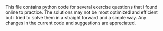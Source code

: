 This file contains python code for several exercise questions that i found online to practice.
The solutions may not be most optimized and efficient but i tried to solve them in a straight forward and a simple way.
Any changes in the current code and suggestions are appreciated.
